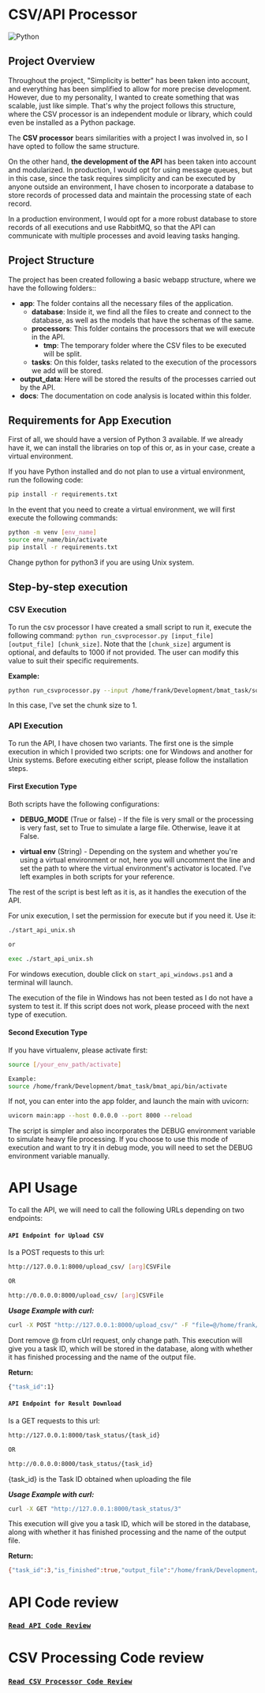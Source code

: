 # CSV/API Processor

![Python](https://img.shields.io/badge/python-3670A0?style=for-the-badge&logo=python&logoColor=ffdd54)

## Project Overview

Throughout the project, "Simplicity is better" has been taken into account, and
everything has been simplified to allow for more precise development. However, due to my
personality, I wanted to create something that was scalable, just like simple.
That's why the project follows this structure, where the CSV processor is an independent module
or library, which could even be installed as a Python package.

The __CSV processor__ bears similarities with a project I was involved in,
so I have opted to follow the same structure.

On the other hand, __the development of the API__ has been taken into account and
modularized. In production, I would opt for using message queues, but in this case,
since the task requires simplicity and can be executed by anyone outside an environment,
I have chosen to incorporate a database to store records of processed data and maintain
the processing state of each record.

In a production environment, I would opt for a more robust database to store records
of all executions and use RabbitMQ, so that the API can communicate with multiple
processes and avoid leaving tasks hanging.

## Project Structure

The project has been created following a basic webapp structure, where we have the
following folders::

* **app**: The folder contains all the necessary files of the application.
  * **database**: Inside it, we find all the files to create and connect to the database, as well as the
models that have the schemas of the same.
  * **processors**: This folder contains the processors that we will execute in the API.
    * **tmp**: The temporary folder where the CSV files to be executed will be split.
  * **tasks**: On this folder, tasks related to the execution of the processors we add will be
stored.
* **output_data**: Here will be stored the results of the processes carried out by the API.
* **docs**: The documentation on code analysis is located within this folder.


## Requirements for App Execution

First of all, we should have a version of Python 3 available. If we already have it,
we can install the libraries on top of this or, as in your case, create a virtual
environment.

If you have Python installed and do not plan to use a virtual environment, run the
following code:

```sh
pip install -r requirements.txt
```

In the event that you need to create a virtual environment, we will first execute the
following commands:

```sh
python -m venv [env_name]
source env_name/bin/activate
pip install -r requirements.txt
```

Change python for python3 if you are using Unix system.

## Step-by-step execution

### CSV Execution

To run the csv processor I have created a small script to run it, execute the following command: `python run_csvprocessor.py [input_file] [output_file] [chunk_size]`. Note that the `[chunk_size]` argument is optional, and defaults to 1000 if not
provided. The user can modify this value to suit their specific requirements.

**Example:**

```sh
python run_csvprocessor.py --input /home/frank/Development/bmat_task/songs_input.csv --output /home/frank/Development/bmat_task/output.csv --chunk_size 1
```

In this case, I've set the chunk size to 1.

### API Execution

To run the API, I have chosen two variants. The first one is the simple execution in
which I provided two scripts: one for Windows and another for Unix systems. Before
executing either script, please follow the installation steps.

#### First Execution Type
Both scripts have the following configurations:

* **DEBUG_MODE** (True or false) - If the file is very small or the processing is very fast, set to True to simulate a
large file. Otherwise, leave it at False.

* **virtual env** (String) - Depending on the system and whether you're using a virtual environment or not, here
you will uncomment the line and set the path to where the virtual environment's
activator is located. I've left examples in both scripts for your reference.

The rest of the script is best left as it is, as it handles the execution of the API.

For unix execution, I set the permission for execute but if you need it. Use it:

```sh
./start_api_unix.sh

or

exec ./start_api_unix.sh
```

For windows execution, double click on `start_api_windows.ps1` and a terminal will launch.

The execution of the file in Windows has not been tested as I do not have a system to
test it. If this script does not work, please proceed with the next type of execution.

#### Second Execution Type

If you have virtualenv, please activate first:

```sh
source [/your_env_path/activate]

Example:
source /home/frank/Development/bmat_task/bmat_api/bin/activate
```

If not, you can enter into the app folder, and launch the main with uvicorn:

```sh
uvicorn main:app --host 0.0.0.0 --port 8000 --reload
```

The script is simpler and also incorporates the DEBUG environment variable to simulate
heavy file processing. If you choose to use this mode of execution and want to try it in
debug mode, you will need to set the DEBUG environment variable manually.

# API Usage

To call the API, we will need to call the following URLs depending on two endpoints:

#### `API Endpoint for Upload CSV`
Is a POST requests to this url:
```sh
http://127.0.0.1:8000/upload_csv/ [arg]CSVFile

OR

http://0.0.0.0:8000/upload_csv/ [arg]CSVFile
```

___Usage Example with curl:___
```sh
curl -X POST "http://127.0.0.1:8000/upload_csv/" -F "file=@/home/frank/Development/bmat_task/songs_input.csv"
```

Dont remove @ from cUrl request, only change path.
This execution will give you a task ID, which will be stored in the database, along
with whether it has finished processing and the name of the output file.

__Return:__
```sh
{"task_id":1}
```


#### `API Endpoint for Result Download`
Is a GET requests to this url:
```sh
http://127.0.0.1:8000/task_status/{task_id}

OR

http://0.0.0.0:8000/task_status/{task_id}
```

{task_id} is the Task ID obtained when uploading the file

___Usage Example with curl:___
```sh
curl -X GET "http://127.0.0.1:8000/task_status/3"
```

This execution will give you a task ID, which will be stored in the database, along
with whether it has finished processing and the name of the output file.

__Return:__
```sh
{"task_id":3,"is_finished":true,"output_file":"/home/frank/Development/bmat_task/output_data/processed_songs_input.csv"}
```

# API Code review

### [`Read API Code Review`](docs/API.md)

# CSV Processing Code review

### [`Read CSV Processor Code Review`](docs/CSV_PROCESSOR.md)
